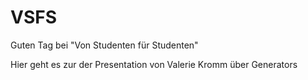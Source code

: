 # VSFS
Guten Tag bei "Von Studenten für Studenten"

<p href="https://htmlpreview.github.io/?https://github.com/boyi01/VSFS/blob/master/Pr%C3%A4sentation_Kromm/pr%C3%A4sentation_kromm_index.html#/">Hier geht es zur der Presentation von Valerie Kromm über Generators</p>
